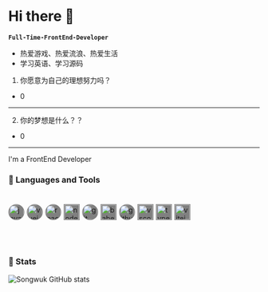 # Hi there :raised_hands:

**`Full-Time-FrontEnd-Developer`**

- 热爱游戏、热爱流浪、热爱生活
- 学习英语、学习源码
1. 你愿意为自己的理想努力吗？
- 0
---
2. 你的梦想是什么？？
- 0
---

I&apos;m a FrontEnd Developer 

### :seedling: Languages and Tools
#
<div style="display:flex; gap:5px; width:100%">
<div style="background-color: gray; border-radius: 50%;padding: 1px">
  <img style="border-radius: 50%;" align='center' alt='javascript' width='30px' src='https://cdn.jsdelivr.net/gh/devicons/devicon/icons/javascript/javascript-original.svg'>
</div>
<div style="background-color: gray; border-radius: 50%;padding: 1px">
  <img align='center' alt='vuejs' width='30px' style="border-radius: 50%;" src='https://cdn.jsdelivr.net/gh/devicons/devicon/icons/vuejs/vuejs-original.svg'>
</div>
<div style="background-color: gray; border-radius: 50%;padding: 1px">
<img align='center' alt='react' width='30px' style='border-radius: 50%;' src='https://cdn.jsdelivr.net/gh/devicons/devicon/icons/react/react-original-wordmark.svg'>
</div>
<div style="background-color: gray;padding: 1px">
  <img align='center' alt='nodejs' width='30px' src='https://cdn.jsdelivr.net/gh/devicons/devicon/icons/nodejs/nodejs-original.svg'>
</div>
<div style="background-color: gray; border-radius: 50%;padding: 1px">
  <img align='center' alt='git' width='30px' style='border-radius: 50%' src='https://cdn.jsdelivr.net/gh/devicons/devicon/icons/git/git-original.svg'>
</div>
<div style="background-color: gray;padding: 1px">
  <img align='center' alt='babel' width='30px' src='https://cdn.jsdelivr.net/gh/devicons/devicon/icons/babel/babel-original.svg'>
</div>
<div style="background-color: gray; border-radius: 50%;padding: 1px">
<img align='center' alt='github' width='30px' style='border-radius: 50%;' src='https://cdn.jsdelivr.net/gh/devicons/devicon/icons/github/github-original.svg'>
</div>
<div style="background-color: gray;padding: 1px">
<img align='center' alt='vscode' width='30px' src='https://cdn.jsdelivr.net/gh/devicons/devicon/icons/vscode/vscode-original.svg'>
</div>
<div style="background-color: gray;padding: 1px">
  <img align='center' alt='typescript' width='30px' src='https://cdn.jsdelivr.net/gh/devicons/devicon/icons/typescript/typescript-original.svg'>
</div>
<div style="background-color: gray;padding: 1px">
<img align='center' alt='vitejs' width='30px' src='https://cdn.jsdelivr.net/gh/devicons/devicon/icons/vitejs/vitejs-original.svg'>
</div>

</div>
</br>
</br>

#

### :memo: Stats
![Songwuk GitHub stats](https://github-readme-stats.vercel.app/api?username=songwuk&show_icons=true&theme=radical)
